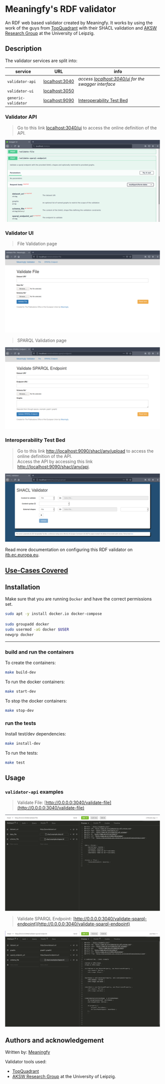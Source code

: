 # Meaningfy's RDF validator

An RDF web based validator created by Meaningfy.
It works by using the work of the guys from [TopQuadrant](https://github.com/TopQuadrant/shacl) with their SHACL validation 
and [AKSW Research Group](https://github.com/AKSW/RDFUnit) at the University of Leipzig. 

## Description

The validator services are split into:

service | URL | info
------- | ------- | ----
`validator-api` | [localhost:3040](http://localhost:3040) | _access [localhost:3040/ui](http://localhost:3040/ui) for the swagger interface_ 
`validator-ui` | [localhost:3050](http://localhost:3050)
`generic-validator`| [localhost:9090](http://http://localhost:9090/) | [Interoperability Test Bed](https://www.itb.ec.europa.eu/docs/guides/latest/)

### Validator API
>Go to this link [localhost:3040/ui](http://localhost:3040/ui) to access the online definition of the API.

![swagger page](resources/swagger.png)

### Validator UI
> File Validation page
>
![validate file page](resources/validate-file-page.png)

> SPARQL Validation page

![validate sparql page](resources/validate-sparql-endpoint.png)

### Interoperability Test Bed
>Go to this link [http://localhost:9090/shacl/any/upload](http://http://localhost:9090/shacl/any/upload) to access the online definition of the API.<br>
>Access the API by accessing this link [http://localhost:9090/shacl/any/api](http://localhost:9090/shacl/any/api).

![shacl itb page](resources/shacl-itb.png)

Read more documentation on configuring this RDF validator on [itb.ec.europa.eu](https://www.itb.ec.europa.eu/docs/guides/latest/validatingRDF/index.html).

## [Use-Cases Covered](usecase_description.md)

## Installation
Make sure that you are running `Docker` and have the correct permissions set.

```bash
sudo apt -y install docker.io docker-compose

sudo groupadd docker
sudo usermod -aG docker $USER
newgrp docker
```
---
### build and run the containers
To create the containers:
```bash
make build-dev
```

To run the docker containers:
```bash
make start-dev
```

To stop the docker containers:
```bash
make stop-dev
```

### run the tests
Install test/dev dependencies:
```bash
make install-dev
```

To run the tests:
```bash
make test
```

## Usage
### `validator-api` examples
> Validate File: [http://0.0.0.0:3040/validate-file](http://0.0.0.0:3040/validate-file)

![validate file api example](resources/examples/validate-file.png)

> Validate SPARQL Endpoint: [http://0.0.0.0:3040/validate-sparql-endpoint](http://0.0.0.0:3040/validate-sparql-endpoint)

![validate sparql endpoint api example](resources/examples/validate-sparql-endpoint.png)

## Authors and acknowledgement
Written by: [Meaningfy](https://github.com/meaningfy-ws)

Validator tools used:
- [TopQuadrant](https://github.com/TopQuadrant/shacl) 
- [AKSW Research Group](https://github.com/AKSW/RDFUnit) at the University of Leipzig. 
